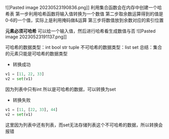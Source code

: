![[Pasted image 20230523190836.png]]
利用集合函数会在内存中创建一个哈希表
第一步利用哈希函数将输入值转换为一个数值
第二步取余数运算得到的值是0-6的一个值，实际上是利用掩码做&运算
第三步将数值放到余数对应的索引位置

**元素必须可哈希**
可以给一个输入值，然后进行哈希看生成数值与否
![[Pasted image 20230523191137.png]]

可哈希的数据类型：int bool str tuple
不可哈希的数据类型：list set
总结：集合的元素只能是可哈希的数据类型

- 转换成功
```python
v1 = [11, 22, 33]
v2 = set(v1)
```
因为列表中只有int 所以是可哈希的数据，可以转换为set

- 转换失败
```python
v1 = [11, [22, 33], 44]
v2 = set(v1)
```
这里因为列表中还有列表，而set无法存储列表这个不可哈希的数据，所以转换会报错
